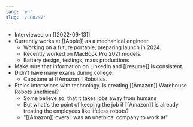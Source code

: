 ```yaml
---
lang: 'en'
slug: '/CC8297'
---
```


- Interviewed on [[2022-09-13]]
- Currently works at [[Apple]] as a mechanical engineer.
  - Working on a future portable, preparing launch in 2024.
  - Recently worked on MacBook Pro 2021 models.
  - Battery design, testings, mass productions
- Make sure that information on LinkedIn and [[resume]] is consistent.
- Didn't have many exams during college:
  - Capstone at [[Amazon]] Robotics.
- Ethics intertwines with technology. Is creating [[Amazon]] Warehouse Robots unethical?
  - Some believe so, that it takes jobs away from humans
  - But what's the point of keeping the job if [[Amazon]] is already treating the employees like lifeless robots?
  - "[[Amazon]] overall was an unethical company to work at"

